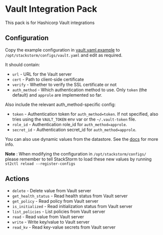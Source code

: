 # Vault Integration Pack

This pack is for Hashicorp Vault integrations

## Configuration

Copy the example configuration in [vault.yaml.example](./vault.yaml.example)
to `/opt/stackstorm/configs/vault.yaml` and edit as required.

It should contain:

* `url` - URL for the Vault server
* `cert` - Path to client-side certificate
* `verify` - Whether to verify the SSL certificate or not
* `auth_method` - Which authentication method to use.
  Only `token` (the default) and `approle` are implemented so far.

Also include the relevant auth_method-specific config:

* `token` - Authentication token for `auth_method=token`. If not specified,
  also tries using the `VAULT_TOKEN` env var or the `~/.vault-token` file.
* `role_id` - Authentication role_id for `auth_method=approle`.
* `secret_id` - Authentication secret_id for `auth_method=approle`.

You can also use dynamic values from the datastore. See the
[docs](https://docs.stackstorm.com/reference/pack_configs.html) for more info.

**Note** : When modifying the configuration in `/opt/stackstorm/configs/` please
           remember to tell StackStorm to load these new values by running
           `st2ctl reload --register-configs`

## Actions

* `delete` - Delete value from Vault server
* `get_health_status` - Read health status from Vault server
* `get_policy` - Read policy from Vault server
* `is_initialized` - Read initialization status from Vault server
* `list_policies` - List policies from Vault server
* `read` - Read value from Vault server
* `write` - Write key/value to Vault server
* `read_kv` - Read key-value secrets from Vault server
